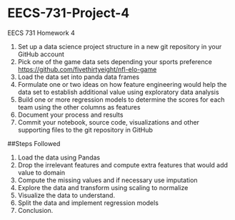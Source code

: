 # EECS-731-Project-4
EECS 731 Homework 4

1. Set up a data science project structure in a new git repository in your GitHub account
2. Pick one of the game data sets depending your sports preference
   https://github.com/fivethirtyeight/nfl-elo-game
3. Load the data set into panda data frames
4. Formulate one or two ideas on how feature engineering would help the data set to establish additional value using exploratory data analysis
5. Build one or more regression models to determine the scores for each team using the other columns as features
6. Document your process and results
7. Commit your notebook, source code, visualizations and other supporting files to the git repository in GitHub

##Steps Followed
1. Load the data using Pandas
2. Drop the irrelevant features and compute extra features that would add value to domain
3. Compute the missing values and if necessary use imputation
4. Explore the data and transform using scaling to normalize
5. Visualize the data to understand.
6. Split the data and implement regression models
7. Conclusion.
